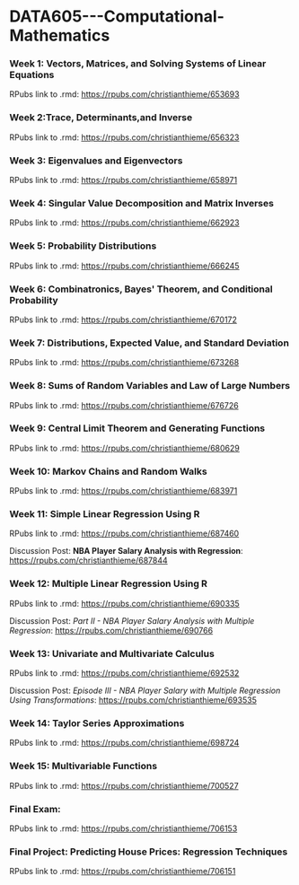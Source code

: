 # DATA605---Computational-Mathematics

### Week 1: Vectors, Matrices, and Solving Systems of Linear Equations
RPubs link to .rmd: https://rpubs.com/christianthieme/653693

### Week 2:Trace, Determinants,and Inverse
RPubs link to .rmd: https://rpubs.com/christianthieme/656323

### Week 3: Eigenvalues and Eigenvectors
RPubs link to .rmd: https://rpubs.com/christianthieme/658971

### Week 4: Singular Value Decomposition and Matrix Inverses
RPubs link to .rmd: https://rpubs.com/christianthieme/662923

### Week 5: Probability Distributions
RPubs link to .rmd: https://rpubs.com/christianthieme/666245

### Week 6: Combinatronics, Bayes' Theorem, and Conditional Probability
RPubs link to .rmd: https://rpubs.com/christianthieme/670172

### Week 7: Distributions, Expected Value, and Standard Deviation
RPubs link to .rmd: https://rpubs.com/christianthieme/673268

### Week 8: Sums of Random Variables and Law of Large Numbers
RPubs link to .rmd: https://rpubs.com/christianthieme/676726

### Week 9: Central Limit Theorem and Generating Functions
RPubs link to .rmd: https://rpubs.com/christianthieme/680629

### Week 10: Markov Chains and Random Walks
RPubs link to .rmd: https://rpubs.com/christianthieme/683971

### Week 11: Simple Linear Regression Using R
RPubs link to .rmd: https://rpubs.com/christianthieme/687460

Discussion Post: **NBA Player Salary Analysis with Regression**: https://rpubs.com/christianthieme/687844

### Week 12: Multiple Linear Regression Using R
RPubs link to .rmd: https://rpubs.com/christianthieme/690335

Discussion Post: *Part II - NBA Player Salary Analysis with Multiple Regression*: https://rpubs.com/christianthieme/690766

### Week 13: Univariate and Multivariate Calculus
RPubs link to .rmd: https://rpubs.com/christianthieme/692532

Discussion Post: *Episode III - NBA Player Salary with Multiple Regression Using Transformations*: https://rpubs.com/christianthieme/693535

### Week 14: Taylor Series Approximations
RPubs link to .rmd: https://rpubs.com/christianthieme/698724

### Week 15: Multivariable Functions
RPubs link to .rmd: https://rpubs.com/christianthieme/700527

### Final Exam: 
RPubs link to .rmd: https://rpubs.com/christianthieme/706153

### Final Project: Predicting House Prices: Regression Techniques
RPubs link to .rmd: https://rpubs.com/christianthieme/706151

